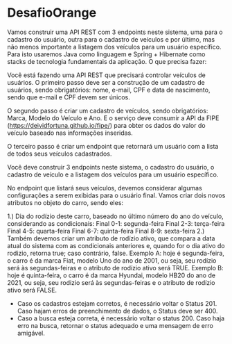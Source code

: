 # DesafioOrange
Vamos construir uma API REST com 3 endpoints neste sistema, uma para o cadastro 
do usuário, outra para o cadastro de veículos e por último, mas não menos importante a 
listagem dos veículos para um usuário específico. Para isto usaremos Java como 
linguagem e Spring + Hibernate como stacks de tecnologia fundamentais da aplicação. O 
que precisa fazer:

Você está fazendo uma API REST que precisará controlar veículos de usuários.
O primeiro passo deve ser a construção de um cadastro de usuários, sendo 
obrigatórios: nome, e-mail, CPF e data de nascimento, sendo que e-mail e CPF devem 
ser únicos.

O segundo passo é criar um cadastro de veículos, sendo obrigatórios: Marca, Modelo 
do Veículo e Ano. E o serviço deve consumir a API da FIPE 
(https://deividfortuna.github.io/fipe/) para obter os dados do valor do veículo baseado 
nas informações inseridas.

O terceiro passo é criar um endpoint que retornará um usuário com a lista de todos 
seus veículos cadastrados.

Você deve construir 3 endpoints neste sistema, o cadastro do usuário, o cadastro de 
veículo e a listagem dos veículos para um usuário específico.

No endpoint que listará seus veículos, devemos considerar algumas configurações a 
serem exibidas para o usuário final. Vamos criar dois novos atributos no objeto do 
carro, sendo eles:

1.) Dia do rodízio deste carro, baseado no último número do ano do veículo, 
considerando as condicionais:
Final 0-1: segunda-feira
Final 2-3: terça-feira
Final 4-5: quarta-feira
Final 6-7: quinta-feira
Final 8-9: sexta-feira
2.) Também devemos criar um atributo de rodízio ativo, que compara a data atual do 
sistema com as condicionais anteriores e, quando for o dia ativo do rodizio, 
retorna true; caso contrário, false.
Exemplo A: hoje é segunda-feira, o carro é da marca Fiat, modelo Uno do ano de 2001, 
ou seja, seu rodízio será às segundas-feiras e o atributo de rodízio ativo será TRUE.
Exemplo B: hoje é quinta-feira, o carro é da marca Hyundai, modelo HB20 do ano de 
2021, ou seja, seu rodizio será às segundas-feiras e o atributo de rodízio ativo 
será FALSE.
- Caso os cadastros estejam corretos, é necessário voltar o Status 201. 
Caso hajam erros de preenchimento de dados, o Status deve ser 400.
- Caso a busca esteja correta, é necessário voltar o status 200. Caso haja erro na 
busca, retornar o status adequado e uma mensagem de erro amigável.
